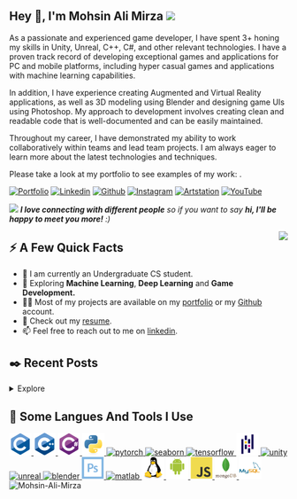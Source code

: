 <!--TODO: ADD PORTFOLIO-->
<h2>Hey 👋, I'm Mohsin Ali Mirza <img src="https://media.giphy.com/media/WUlplcMpOCEmTGBtBW/giphy.gif" width="30"></h2>
<p>
As a passionate and experienced game developer, I have spent 3+ honing my skills in Unity, Unreal, C++, C#, and other relevant technologies. I have a proven track record of developing exceptional games and applications for PC and mobile platforms, including hyper casual games and applications with machine learning capabilities.

In addition, I have experience creating Augmented and Virtual Reality applications, as well as 3D modeling using Blender and designing game UIs using Photoshop. My approach to development involves creating clean and readable code that is well-documented and can be easily maintained.

Throughout my career, I have demonstrated my ability to work collaboratively within teams and lead team projects. I am always eager to learn more about the latest technologies and techniques.

Please take a look at my portfolio to see examples of my work:
.</p>
<p>

[![Portfolio](https://img.shields.io/badge/Wix-%2310d1a5.svg?logo=wix&logoColor=white)](https://mohsinalimirxa.wixsite.com/experience)
[![Linkedin](https://img.shields.io/badge/LinkedIn-%230077B5.svg?logo=linkedin&logoColor=white)](https://www.linkedin.com/in/mohsin-ali-mirza/) 
[![Github](https://img.shields.io/badge/GitHub-%23121011.svg?logo=github&logoColor=white)](https://github.com/Mohsin-Ali-Mirza)
[![Instagram](https://img.shields.io/badge/Instagram-%23E4405F.svg?logo=Instagram&logoColor=white)](https://www.instagram.com/infernos_studios/) 
[![Artstation](https://img.shields.io/badge/ArtStation-%23000000.svg?logo=artstation&logoColor=white)](https://www.artstation.com/blazinggenocide) 
[![YouTube](https://img.shields.io/badge/YouTube-%23FF0000.svg?logo=YouTube&logoColor=white)](https://www.youtube.com/@pandorasbox5788)

</p>
<p>
<img src="https://media.giphy.com/media/LnQjpWaON8nhr21vNW/giphy.gif" width="60"> <em><b>I love connecting with different people</b> so if you want to say <b>hi, I'll be happy to meet you more!</b> :)</em>
</p>
<img align="right" src="https://media.tenor.com/bCfpwMjfAi0AAAAC/cat-typing.gif" />
<h2>⚡️ A Few Quick Facts</h2>
<ul>
<li>🌱 I am currently an Undergraduate CS student.</li>
<li>🔭 Exploring <strong>Machine Learning</strong>, <strong>Deep Learning</strong> and <strong>Game Development.</strong></li>
<li>👨‍💻 Most of my projects are available on my <a href="https://mohsinalimirxa.wixsite.com/experience/">portfolio</a> or my <a href="https://github.com/Mohsin-Ali-Mirza">Github</a> account.
<li>📙 Check out my <a href="https://drive.google.com/file/d/1Isg0eolZavbhcSibrDduVn6shjhKHtTi/view?usp=sharing">resume</a>.</li>
<li>📫 Feel free to reach out to me on <a href="https://www.linkedin.com/in/mohsin-ali-mirza/">linkedin</a>.</li>
</ul>
<h2>✒️ Recent Posts</h2>
<details>
    <summary>Explore</summary>
    <li><a target="_blank" href="https://mohsinalimirxa.wixsite.com/experience/copy-of-shaders-animation">Flappy Bird AI Using NEAT (Neural Evolution Augmented Topologies) Genetic + Deep Neural Networks — July 2022 </a></li>
    <li><a target="_blank" href="https://github.com/Mohsin-Ali-Mirza/Height-Prediction-For-Projectile-Motion-Simulation">Height-Prediction-For-Projectile-Motion-Simulation — Nov 2021 </a></li>
    <li><a target="_blank" href="https://www.artstation.com/artwork/JvvEoz">Unreal Engine 5 Cinematic Reel — March 24, 2023</a></li>
</details>
<h2>🚀 Some Langues And Tools I Use</h2>
<p align="left"> 
<a href="https://www.cprogramming.com/" target="_blank" rel="noreferrer"> <img src="https://raw.githubusercontent.com/devicons/devicon/master/icons/c/c-original.svg" alt="c" width="40" height="40"/> </a>
<a href="https://www.w3schools.com/cpp/" target="_blank" rel="noreferrer"> <img src="https://raw.githubusercontent.com/devicons/devicon/master/icons/cplusplus/cplusplus-original.svg" alt="cplusplus" width="40" height="40"/> </a> 
<a href="https://www.w3schools.com/cs/" target="_blank" rel="noreferrer"> <img src="https://raw.githubusercontent.com/devicons/devicon/master/icons/csharp/csharp-original.svg" alt="csharp" width="40" height="40"/> </a>
<a href="https://www.python.org" target="_blank" rel="noreferrer"> <img src="https://raw.githubusercontent.com/devicons/devicon/master/icons/python/python-original.svg" alt="python" width="40" height="40"/> </a> 
<a href="https://pytorch.org/" target="_blank" rel="noreferrer"> <img src="https://www.vectorlogo.zone/logos/pytorch/pytorch-icon.svg" alt="pytorch" width="40" height="40"/> </a> 
<a href="https://seaborn.pydata.org/" target="_blank" rel="noreferrer"> <img src="https://seaborn.pydata.org/_images/logo-mark-lightbg.svg" alt="seaborn" width="40" height="40"/> </a> 
<a href="https://www.tensorflow.org" target="_blank" rel="noreferrer"> <img src="https://www.vectorlogo.zone/logos/tensorflow/tensorflow-icon.svg" alt="tensorflow" width="40" height="40"/> </a> 
<a href="https://pandas.pydata.org/" target="_blank" rel="noreferrer"> <img src="https://raw.githubusercontent.com/devicons/devicon/2ae2a900d2f041da66e950e4d48052658d850630/icons/pandas/pandas-original.svg" alt="pandas" width="40" height="40"/> </a> 
<a href="https://unity.com/" target="_blank" rel="noreferrer"> <img src="https://www.vectorlogo.zone/logos/unity3d/unity3d-icon.svg" alt="unity" width="40" height="40"/> </a> 
<a href="https://unrealengine.com/" target="_blank" rel="noreferrer"> <img src="https://raw.githubusercontent.com/kenangundogan/fontisto/036b7eca71aab1bef8e6a0518f7329f13ed62f6b/icons/svg/brand/unreal-engine.svg" alt="unreal" width="40" height="40"/> </a> 
<a href="https://www.blender.org/" target="_blank" rel="noreferrer"> <img src="https://download.blender.org/branding/community/blender_community_badge_white.svg" alt="blender" width="40" height="40"/> </a>
<a href="https://www.photoshop.com/en" target="_blank" rel="noreferrer"> <img src="https://raw.githubusercontent.com/devicons/devicon/master/icons/photoshop/photoshop-line.svg" alt="photoshop" width="40" height="40"/> </a> 
<a href="https://www.mathworks.com/" target="_blank" rel="noreferrer"> <img src="https://upload.wikimedia.org/wikipedia/commons/2/21/Matlab_Logo.png" alt="matlab" width="40" height="40"/> </a>
<a href="https://www.linux.org/" target="_blank" rel="noreferrer"> <img src="https://raw.githubusercontent.com/devicons/devicon/master/icons/linux/linux-original.svg" alt="linux" width="40" height="40"/> </a> 
<a href="https://developer.android.com" target="_blank" rel="noreferrer"> <img src="https://raw.githubusercontent.com/devicons/devicon/master/icons/android/android-original-wordmark.svg" alt="android" width="40" height="40"/> </a>
<a href="https://developer.mozilla.org/en-US/docs/Web/JavaScript" target="_blank" rel="noreferrer"> <img src="https://raw.githubusercontent.com/devicons/devicon/master/icons/javascript/javascript-original.svg" alt="javascript" width="40" height="40"/> </a>
<a href="https://www.mongodb.com/" target="_blank" rel="noreferrer"> <img src="https://raw.githubusercontent.com/devicons/devicon/master/icons/mongodb/mongodb-original-wordmark.svg" alt="mongodb" width="40" height="40"/> </a> 
<a href="https://www.mysql.com/" target="_blank" rel="noreferrer"> <img src="https://raw.githubusercontent.com/devicons/devicon/master/icons/mysql/mysql-original-wordmark.svg" alt="mysql" width="40" height="40"/> </a> 


<img src="https://github-readme-stats.vercel.app/api?username=Mohsin-Ali-Mirza&show_icons=true&count_private=true&theme=tokyonight" alt="Mohsin-Ali-Mirza" />
